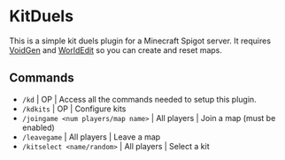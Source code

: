 # KitDuels
This is a simple kit duels plugin for a Minecraft Spigot server. It requires [VoidGen](https://www.spigotmc.org/resources/voidgen.25391/) and [WorldEdit](https://dev.bukkit.org/projects/worldedit) so you can create and reset maps.<br>

## Commands
* `/kd` | OP | Access all the commands needed to setup this plugin.
* `/kdkits` | OP | Configure kits
* `/joingame <num players/map name>` | All players | Join a map (must be enabled)
* `/leavegame` | All players | Leave a map
* `/kitselect <name/random>` | All players | Select a kit